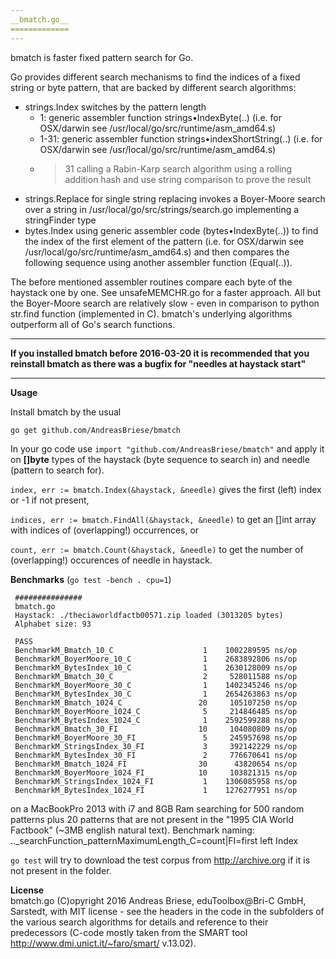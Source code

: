 ```yaml
---
__bmatch.go__
=============
---
```


bmatch is faster fixed pattern search for Go.

Go provides different search mechanisms to find the indices of a fixed string or byte pattern, that are backed by different search algorithms:

* strings.Index switches by the pattern length 
	* 1: generic assembler function strings•IndexByte(..) (i.e. for OSX/darwin see /usr/local/go/src/runtime/asm_amd64.s)
	* 1-31: generic assembler function strings•indexShortString(..) (i.e. for OSX/darwin see /usr/local/go/src/runtime/asm_amd64.s)
	* >31 calling a Rabin-Karp search algorithm using a rolling addition hash and use string comparison to prove the result 
* strings.Replace for single string replacing invokes a Boyer-Moore search over a string in /usr/local/go/src/strings/search.go implementing a stringFinder type
* bytes.Index using generic assembler code (bytes•IndexByte(..)) to find the index of the first element of the pattern (i.e. for OSX/darwin see /usr/local/go/src/runtime/asm_amd64.s) and then compares the following sequence using another assembler function (Equal(..)).

The before mentioned assembler routines compare each byte of the haystack one by one. See unsafeMEMCHR.go for a faster approach. 
All but the Boyer-Moore search are relatively slow - even in comparison to python str.find function (implemented in C).
bmatch's underlying algorithms outperform all of Go's search functions.

---

__If you installed bmatch before 2016-03-20 it is recommended that you reinstall bmatch as there was a bugfix for "needles at haystack start"__ 

---


__Usage__

Install bmatch by the usual

    go get github.com/AndreasBriese/bmatch

In your go code use `import "github.com/AndreasBriese/bmatch"` and apply it on **[]byte** types of the haystack (byte sequence to search in) and needle (pattern to search for).

`index, err := bmatch.Index(&haystack, &needle)` gives the first (left) index or -1 if not present,

`indices, err := bmatch.FindAll(&haystack, &needle)` to get an []int array with indices of (overlapping!) occurrences, or

`count, err := bmatch.Count(&haystack, &needle)` to get the number of (overlapping!) occurences of needle in haystack.

__Benchmarks__ (`go test -bench . cpu=1`)

	 ###############
	 bmatch.go
	 Haystack: ./theciaworldfactb00571.zip loaded (3013205 bytes)
	 Alphabet size: 93
	 
	 PASS
	 BenchmarkM_Bmatch_10_C          	       1	1002289595 ns/op 
	 BenchmarkM_BoyerMoore_10_C       	       1	2683892806 ns/op
	 BenchmarkM_BytesIndex_10_C       	       1	2630128009 ns/op
	 BenchmarkM_Bmatch_30_C           	       2	 528011588 ns/op
	 BenchmarkM_BoyerMoore_30_C       	       1	1402345246 ns/op
	 BenchmarkM_BytesIndex_30_C       	       1	2654263863 ns/op
	 BenchmarkM_Bmatch_1024_C         	      20	 105107250 ns/op
	 BenchmarkM_BoyerMoore_1024_C     	       5	 214846485 ns/op
	 BenchmarkM_BytesIndex_1024_C     	       1	2592599288 ns/op
	 BenchmarkM_Bmatch_30_FI        	      10	 104080809 ns/op
	 BenchmarkM_BoyerMoore_30_FI    	       5	 245957698 ns/op
	 BenchmarkM_StringsIndex_30_FI  	       3	 392142229 ns/op
	 BenchmarkM_BytesIndex_30_FI    	       2	 776670641 ns/op
	 BenchmarkM_Bmatch_1024_FI      	      30	  43820654 ns/op
	 BenchmarkM_BoyerMoore_1024_FI  	      10	 103821315 ns/op
	 BenchmarkM_StringsIndex_1024_FI	       1	1306085958 ns/op
	 BenchmarkM_BytesIndex_1024_FI  	       1	1276277951 ns/op
 
 on a MacBookPro 2013 with i7 and 8GB Ram searching for 500 random patterns plus 20 patterns that are not present in the "1995 CIA World Factbook" (~3MB english natural text). Benchmark naming: .._searchFunction_patternMaximumLength_C=count|FI=first left Index
 
 `go test` will try to download the test corpus from http://archive.org if it is not present in the folder. 
 
 __License__   
 bmatch.go (C)opyright 2016 Andreas Briese, eduToolbox@Bri-C GmbH, Sarstedt, with MIT license - see the headers in the code in the subfolders of the various search algorithms for details and reference to their predecessors (C-code mostly taken from the SMART tool http://www.dmi.unict.it/~faro/smart/ v.13.02). 
 
